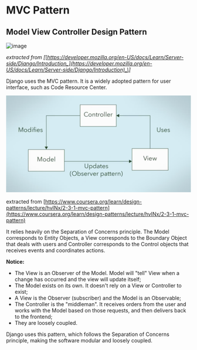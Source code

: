# MVC Pattern

## Model View Controller Design Pattern

![image](https://drive.google.com/uc?export=view&id=1PawxfzI7exIjT3uKSYNxrD-ZzdjdK9Kq)

_extracted from \[_[_https://developer.mozilla.org/en-US/docs/Learn/Server-side/Django/Introduction_](https://developer.mozilla.org/en-US/docs/Learn/Server-side/Django/Introduction)_\]_

Django uses the MVC pattern. It is a widely adopted pattern for user interface, such as Code Resource Center.

![](../.gitbook/assets/screen-shot-2018-12-05-at-12.59.08-pm.png)

extracted from [https://www.coursera.org/learn/design-patterns/lecture/hvINx/2-3-1-mvc-pattern](https://www.coursera.org/learn/design-patterns/lecture/hvINx/2-3-1-mvc-pattern)

It relies heavily on the Separation of Concerns principle. The Model corresponds to Entity Objects,  a View corresponds to the Boundary Object that deals with users and Controller corresponds to the Control objects that receives events and coordinates actions.

**Notice:** 

* The View is an Observer of the Model. Model will "tell" View when a change has occurred and the view will update itself;
* The Model exists on its own. It doesn't rely on a View or Controller to exist;
* A View is the Observer \(subscriber\) and the Model is an Observable;
* The Controller is the "middleman".  It receives orders from the user and works with the Model based on those requests, and then delivers back to the frontend;
* They are loosely coupled.

Django uses this pattern, which follows the Separation of Concerns principle, making the software modular and loosely coupled. 

